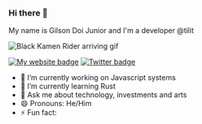 ### Hi there 👋

My name is Gilson Doi Junior and I'm a developer @tilit

![Black Kamen Rider arriving gif](https://media.giphy.com/media/UHQUo7AlA1zXi/giphy.gif)

[![My website badge](http://img.shields.io/badge/my-website-purple.svg)](http://doijunior.github.io) 
[![Twitter badge](https://badgen.net/badge/icon/twitter?icon=twitter&label)](http://twitter.com/doijunior) 

- 🔭 I’m currently working on Javascript systems
- 🌱 I’m currently learning Rust
- 💬 Ask me about technology, investments and arts
- 😄 Pronouns: He/Him
- ⚡ Fun fact:
